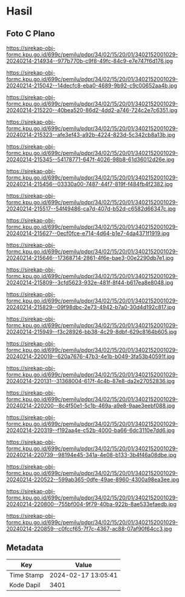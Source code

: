 # Hasil

## Foto C Plano

https://sirekap-obj-formc.kpu.go.id/699c/pemilu/pdpr/34/02/15/20/01/3402152001029-20240214-214934--977b770b-c9f8-49fc-84c9-e7e747f6d176.jpg

https://sirekap-obj-formc.kpu.go.id/699c/pemilu/pdpr/34/02/15/20/01/3402152001029-20240214-215042--14decfc8-eba0-4689-9b92-c9c00652aa4b.jpg

https://sirekap-obj-formc.kpu.go.id/699c/pemilu/pdpr/34/02/15/20/01/3402152001029-20240214-215220--40bea520-86d2-4dd2-a746-724c2e7c6351.jpg

https://sirekap-obj-formc.kpu.go.id/699c/pemilu/pdpr/34/02/15/20/01/3402152001029-20240214-215323--afe3ef43-a92b-4224-823d-5c342cb8a13b.jpg

https://sirekap-obj-formc.kpu.go.id/699c/pemilu/pdpr/34/02/15/20/01/3402152001029-20240214-215345--54178771-647f-4026-98b8-61d36012d26e.jpg

https://sirekap-obj-formc.kpu.go.id/699c/pemilu/pdpr/34/02/15/20/01/3402152001029-20240214-215456--03330a00-7487-44f7-819f-f484fb4f2382.jpg

https://sirekap-obj-formc.kpu.go.id/699c/pemilu/pdpr/34/02/15/20/01/3402152001029-20240214-215517--54f49486-ca7d-407d-b52d-c6582d66347c.jpg

https://sirekap-obj-formc.kpu.go.id/699c/pemilu/pdpr/34/02/15/20/01/3402152001029-20240214-215627--0ecf0fce-e714-4d64-b1e7-4da4371f1919.jpg

https://sirekap-obj-formc.kpu.go.id/699c/pemilu/pdpr/34/02/15/20/01/3402152001029-20240214-215646--17368714-2861-4f6e-bae3-00e2290db7e1.jpg

https://sirekap-obj-formc.kpu.go.id/699c/pemilu/pdpr/34/02/15/20/01/3402152001029-20240214-215809--3cfd5623-932e-481f-8f44-b617ea8e8048.jpg

https://sirekap-obj-formc.kpu.go.id/699c/pemilu/pdpr/34/02/15/20/01/3402152001029-20240214-215829--09f98dbc-2e73-4942-b7a0-30d4d192c817.jpg

https://sirekap-obj-formc.kpu.go.id/699c/pemilu/pdpr/34/02/15/20/01/3402152001029-20240214-215949--f3c28926-bb38-4c29-8dbf-629c8164b605.jpg

https://sirekap-obj-formc.kpu.go.id/699c/pemilu/pdpr/34/02/15/20/01/3402152001029-20240214-220019--620a7676-47b3-4e1b-b049-3fa53b40591f.jpg

https://sirekap-obj-formc.kpu.go.id/699c/pemilu/pdpr/34/02/15/20/01/3402152001029-20240214-220131--31368004-617f-4c4b-87e8-da2e27052836.jpg

https://sirekap-obj-formc.kpu.go.id/699c/pemilu/pdpr/34/02/15/20/01/3402152001029-20240214-220200--8c4f50e1-5c1b-469a-a9e8-9aae3eebf088.jpg

https://sirekap-obj-formc.kpu.go.id/699c/pemilu/pdpr/34/02/15/20/01/3402152001029-20240214-220319--f192aa4e-c52b-4000-ba66-6dc3110e7dd6.jpg

https://sirekap-obj-formc.kpu.go.id/699c/pemilu/pdpr/34/02/15/20/01/3402152001029-20240214-220739--98194e45-341a-4e08-b133-3b4f46a08dbe.jpg

https://sirekap-obj-formc.kpu.go.id/699c/pemilu/pdpr/34/02/15/20/01/3402152001029-20240214-220522--599ab365-0dfe-49ae-8960-4300a98ea3ee.jpg

https://sirekap-obj-formc.kpu.go.id/699c/pemilu/pdpr/34/02/15/20/01/3402152001029-20240214-220800--755bf004-9f79-40ba-922b-8ae533efaedb.jpg

https://sirekap-obj-formc.kpu.go.id/699c/pemilu/pdpr/34/02/15/20/01/3402152001029-20240214-220859--c0fccf65-7f7c-4367-ac88-07af90f64cc3.jpg


## Metadata

| Key        | Value               |
| ---------- | ------------------- |
| Time Stamp | 2024-02-17 13:05:41 |
| Kode Dapil | 3401                |



